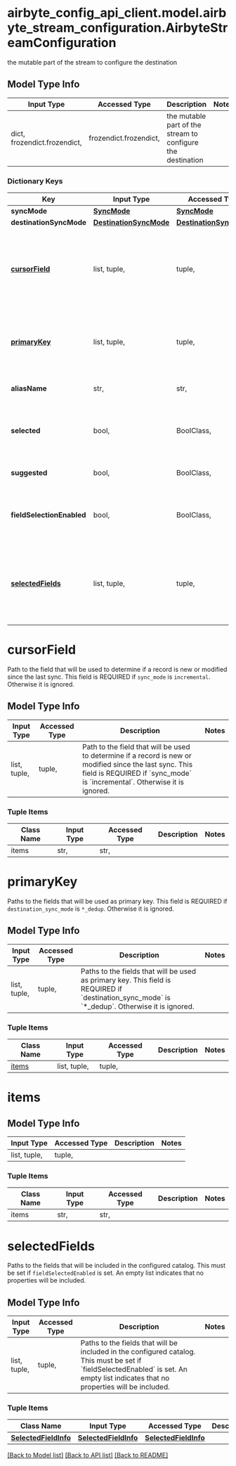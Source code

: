 # airbyte_config_api_client.model.airbyte_stream_configuration.AirbyteStreamConfiguration

the mutable part of the stream to configure the destination

## Model Type Info
Input Type | Accessed Type | Description | Notes
------------ | ------------- | ------------- | -------------
dict, frozendict.frozendict,  | frozendict.frozendict,  | the mutable part of the stream to configure the destination | 

### Dictionary Keys
Key | Input Type | Accessed Type | Description | Notes
------------ | ------------- | ------------- | ------------- | -------------
**syncMode** | [**SyncMode**](SyncMode.md) | [**SyncMode**](SyncMode.md) |  | 
**destinationSyncMode** | [**DestinationSyncMode**](DestinationSyncMode.md) | [**DestinationSyncMode**](DestinationSyncMode.md) |  | 
**[cursorField](#cursorField)** | list, tuple,  | tuple,  | Path to the field that will be used to determine if a record is new or modified since the last sync. This field is REQUIRED if &#x60;sync_mode&#x60; is &#x60;incremental&#x60;. Otherwise it is ignored. | [optional] 
**[primaryKey](#primaryKey)** | list, tuple,  | tuple,  | Paths to the fields that will be used as primary key. This field is REQUIRED if &#x60;destination_sync_mode&#x60; is &#x60;*_dedup&#x60;. Otherwise it is ignored. | [optional] 
**aliasName** | str,  | str,  | Alias name to the stream to be used in the destination | [optional] 
**selected** | bool,  | BoolClass,  | If this is true, the stream is selected with all of its properties. For new connections, this considers if the stream is suggested or not | [optional] 
**suggested** | bool,  | BoolClass,  | Does the connector suggest that this stream be enabled by default? | [optional] 
**fieldSelectionEnabled** | bool,  | BoolClass,  | Whether field selection should be enabled. If this is true, only the properties in &#x60;selectedFields&#x60; will be included. | [optional] 
**[selectedFields](#selectedFields)** | list, tuple,  | tuple,  | Paths to the fields that will be included in the configured catalog. This must be set if &#x60;fieldSelectedEnabled&#x60; is set. An empty list indicates that no properties will be included. | [optional] 

# cursorField

Path to the field that will be used to determine if a record is new or modified since the last sync. This field is REQUIRED if `sync_mode` is `incremental`. Otherwise it is ignored.

## Model Type Info
Input Type | Accessed Type | Description | Notes
------------ | ------------- | ------------- | -------------
list, tuple,  | tuple,  | Path to the field that will be used to determine if a record is new or modified since the last sync. This field is REQUIRED if &#x60;sync_mode&#x60; is &#x60;incremental&#x60;. Otherwise it is ignored. | 

### Tuple Items
Class Name | Input Type | Accessed Type | Description | Notes
------------- | ------------- | ------------- | ------------- | -------------
items | str,  | str,  |  | 

# primaryKey

Paths to the fields that will be used as primary key. This field is REQUIRED if `destination_sync_mode` is `*_dedup`. Otherwise it is ignored.

## Model Type Info
Input Type | Accessed Type | Description | Notes
------------ | ------------- | ------------- | -------------
list, tuple,  | tuple,  | Paths to the fields that will be used as primary key. This field is REQUIRED if &#x60;destination_sync_mode&#x60; is &#x60;*_dedup&#x60;. Otherwise it is ignored. | 

### Tuple Items
Class Name | Input Type | Accessed Type | Description | Notes
------------- | ------------- | ------------- | ------------- | -------------
[items](#items) | list, tuple,  | tuple,  |  | 

# items

## Model Type Info
Input Type | Accessed Type | Description | Notes
------------ | ------------- | ------------- | -------------
list, tuple,  | tuple,  |  | 

### Tuple Items
Class Name | Input Type | Accessed Type | Description | Notes
------------- | ------------- | ------------- | ------------- | -------------
items | str,  | str,  |  | 

# selectedFields

Paths to the fields that will be included in the configured catalog. This must be set if `fieldSelectedEnabled` is set. An empty list indicates that no properties will be included.

## Model Type Info
Input Type | Accessed Type | Description | Notes
------------ | ------------- | ------------- | -------------
list, tuple,  | tuple,  | Paths to the fields that will be included in the configured catalog. This must be set if &#x60;fieldSelectedEnabled&#x60; is set. An empty list indicates that no properties will be included. | 

### Tuple Items
Class Name | Input Type | Accessed Type | Description | Notes
------------- | ------------- | ------------- | ------------- | -------------
[**SelectedFieldInfo**](SelectedFieldInfo.md) | [**SelectedFieldInfo**](SelectedFieldInfo.md) | [**SelectedFieldInfo**](SelectedFieldInfo.md) |  | 

[[Back to Model list]](../../README.md#documentation-for-models) [[Back to API list]](../../README.md#documentation-for-api-endpoints) [[Back to README]](../../README.md)

